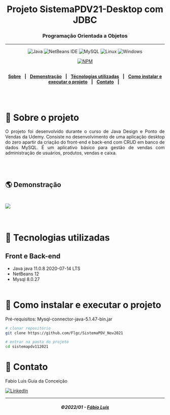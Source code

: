 <div align = "center">
<h1>Projeto SistemaPDV21-Desktop com JDBC</h1>
<h3>Programação Orientada a Objetos</h3>
<hr>

![Java](https://img.shields.io/badge/-Java-DE252C?style=flat-square&logo=java&logoColor=white)
<img alt="NetBeans IDE" src="https://img.shields.io/badge/NetBeans%20IDE-1B6AC6.svg?&style=flat-square&logo=apache-netbeans-ide&logoColor=white"/>
![MySQL](https://img.shields.io/badge/mysql-%2300f?style=flat-square&logo=mysql&logoColor=white)
![Linux](https://img.shields.io/badge/Linux-FCC624?style=flat-square&logo=linux&logoColor=black)
![Windows](https://img.shields.io/badge/Windows-0078D6?style=for-the-square&logo=windows&logoColor=white)

[![NPM](https://img.shields.io/npm/l/react)](https://github.com/Flgc/SistemaPDV_Nov2021/blob/main/LICENSE)
<br>
<br>

</div>

<div align="center">

[**Sobre**](https://github.com/Flgc/SistemaPDV_Nov2021#-sobre-o-projeto) &nbsp;&nbsp;**|**&nbsp;&nbsp;
[**Demonstração**](https://github.com/Flgc/dsmovie#-demonstra%C3%A7%C3%A3o) &nbsp;&nbsp;**|**&nbsp;&nbsp;
[**Técnologias utilizadas**](https://github.com/Flgc/SistemaPDV_Nov2021#-tecnologias-utilizadas) &nbsp;&nbsp;**|**&nbsp;&nbsp;
[**Como instalar e executar o projeto**](https://github.com/Flgc/SistemaPDV_Nov2021#-como-instalar-e-executar-o-projeto) &nbsp;&nbsp;**|**&nbsp;&nbsp;
[**Contato**](https://github.com/Flgc/SistemaPDV_Nov2021#-contato) &nbsp;&nbsp;**|**&nbsp;&nbsp;

</div><br><br>

# 📃 Sobre o projeto

<p align="justify">O projeto foi desenvolvido durante o curso de Java Design e Ponto de Vendas da Udemy. Consiste no desenvolvimento de uma aplicação desktop do zero apartir da criação do front-end e back-end com CRUD em banco de dados MySQL.
É um aplicativo básico para gestão de vendas com administração de usuários, produtos, vendas e caixa.</p>
<br><br>

## 🌎 Demonstração
<h1>
<img src="https://github.com/Flgc/SistemaPDV_Nov2021/blob/main/SistemaPDV21/src/imagens/global/sispdv21.gif">
</h1><br>

# 🚀 Tecnologias utilizadas

## Front e Back-end

- Java java 11.0.8 2020-07-14 LTS
- NetBeans 12
- Mysql 8.0.27
<br><br>

# 🔧 Como instalar e executar o projeto


Pré-requisitos: Mysql-connector-java-5.1.47-bin.jar

```bash
# clonar repositório
git clone https://github.com/Flgc/SistemaPDV_Nov2021

# entrar na pasta do projeto 
cd sistemapdv112021
```

# 📲 Contato

Fabio Luis Guia da Conceição

<a href="https://www.linkedin.com/in/fabio-luis-guia-da-conceição-77784741"><img src="https://img.shields.io/badge/linkedin%20-%230077B5.svg?&style=for-the-badge&logo=linkedin&logoColor=white" alt="LinkedIn"/></a>

---

<h5 align="center">
  &copy;2022/01 - <a href="https://github.com/Flgc">Fábio Luís</a>
</h5>
